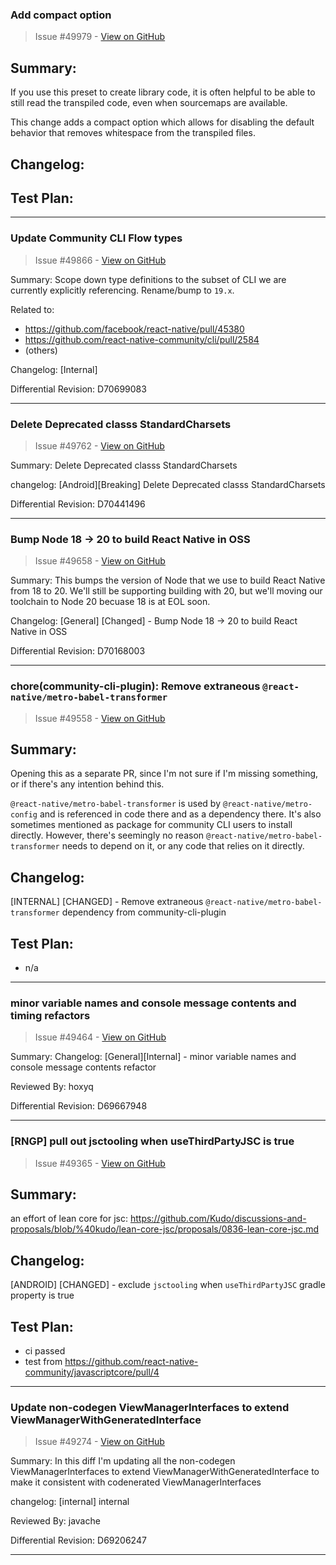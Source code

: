 ### Add compact option

> Issue #49979 - [View on GitHub](https://github.com/facebook/react-native/pull/49979)

<!-- Thanks for submitting a pull request! We appreciate you spending the time to work on these changes. Please provide enough information so that others can review your pull request. The three fields below are mandatory. -->

## Summary:

<!-- Explain the **motivation** for making this change. What existing problem does the pull request solve? -->

If you use this preset to create library code, it is often helpful to be able to still read the transpiled code, even when sourcemaps are available.

This change adds a compact option which allows for disabling the default behavior that removes whitespace from the transpiled files.

## Changelog:

<!-- Help reviewers and the release process by writing your own changelog entry.

Pick one each for the category and type tags:

[GENERAL] [ADDED] - Add `compact` option to `@react-native/babel-preset` to allow disabling whitespace removal

For more details, see:
https://reactnative.dev/contributing/changelogs-in-pull-requests
-->

## Test Plan:

<!-- Demonstrate the code is solid. Example: The exact commands you ran and their output, screenshots / videos if the pull request changes the user interface. -->


---

### Update Community CLI Flow types

> Issue #49866 - [View on GitHub](https://github.com/facebook/react-native/pull/49866)

Summary:
Scope down type definitions to the subset of CLI we are currently explicitly referencing. Rename/bump to `19.x`.

Related to:
- https://github.com/facebook/react-native/pull/45380
- https://github.com/react-native-community/cli/pull/2584
- (others)

Changelog: [Internal]

Differential Revision: D70699083




---

### Delete Deprecated classs StandardCharsets

> Issue #49762 - [View on GitHub](https://github.com/facebook/react-native/pull/49762)

Summary:
Delete Deprecated classs StandardCharsets

changelog: [Android][Breaking] Delete Deprecated classs StandardCharsets

Differential Revision: D70441496


---

### Bump Node 18 -> 20 to build React Native in OSS

> Issue #49658 - [View on GitHub](https://github.com/facebook/react-native/pull/49658)

Summary:
This bumps the version of Node that we use to build React Native from 18 to 20.
We'll still be supporting building with 20, but we'll moving our toolchain to Node 20 becuase 18 is at EOL soon.

Changelog:
[General] [Changed] - Bump Node 18 -> 20 to build React Native in OSS

Differential Revision: D70168003




---

### chore(community-cli-plugin): Remove extraneous `@react-native/metro-babel-transformer`

> Issue #49558 - [View on GitHub](https://github.com/facebook/react-native/pull/49558)

## Summary:

Opening this as a separate PR, since I'm not sure if I'm missing something, or if there's any intention behind this.

`@react-native/metro-babel-transformer` is used by `@react-native/metro-config` and is referenced in code there and as a dependency there. It's also sometimes mentioned as package for community CLI users to install directly. However, there's seemingly no reason `@react-native/metro-babel-transformer` needs to depend on it, or any code that relies on it directly.

## Changelog:

[INTERNAL] [CHANGED] - Remove extraneous `@react-native/metro-babel-transformer` dependency from community-cli-plugin

## Test Plan:

- n/a


---

### minor variable names and console message contents and timing refactors

> Issue #49464 - [View on GitHub](https://github.com/facebook/react-native/pull/49464)

Summary:
Changelog:
[General][Internal] - minor variable names and console message contents refactor

Reviewed By: hoxyq

Differential Revision: D69667948




---

### [RNGP] pull out jsctooling when useThirdPartyJSC is true

> Issue #49365 - [View on GitHub](https://github.com/facebook/react-native/pull/49365)

## Summary:

an effort of lean core for jsc: https://github.com/Kudo/discussions-and-proposals/blob/%40kudo/lean-core-jsc/proposals/0836-lean-core-jsc.md

## Changelog:

[ANDROID] [CHANGED] - exclude `jsctooling` when `useThirdPartyJSC` gradle property is true

## Test Plan:

- ci passed
- test from https://github.com/react-native-community/javascriptcore/pull/4


---

### Update non-codegen ViewManagerInterfaces to extend ViewManagerWithGeneratedInterface

> Issue #49274 - [View on GitHub](https://github.com/facebook/react-native/pull/49274)

Summary:
In this diff I'm updating all the non-codegen ViewManagerInterfaces to extend ViewManagerWithGeneratedInterface to make it consistent with codenerated ViewManagerInterfaces

changelog: [internal] internal

Reviewed By: javache

Differential Revision: D69206247




---

